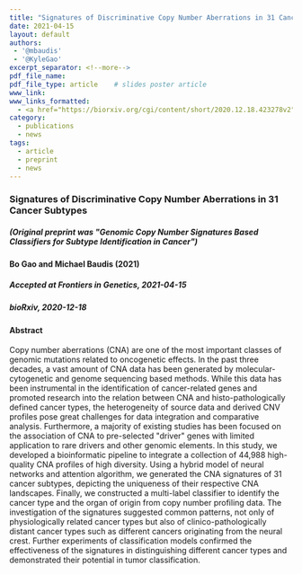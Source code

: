 ```yaml
---
title: "Signatures of Discriminative Copy Number Aberrations in 31 Cancer Subtypes"
date: 2021-04-15
layout: default
authors:
 - '@mbaudis'
 - '@KyleGao'
excerpt_separator: <!--more-->
pdf_file_name:
pdf_file_type: article    # slides poster article
www_link:
www_links_formatted:
  - <a href="https://biorxiv.org/cgi/content/short/2020.12.18.423278v2" target="_blank">[bioRxiv]</a>
category:
  - publications
  - news
tags:
  - article
  - preprint
  - news
---
```


### Signatures of Discriminative Copy Number Aberrations in 31 Cancer Subtypes
##### (Original preprint was "Genomic Copy Number Signatures Based Classifiers for Subtype Identification in Cancer")
#### Bo Gao and Michael Baudis (2021)
##### Accepted at _Frontiers in Genetics_, 2021-04-15
##### bioRxiv, 2020-12-18
<!--more-->

#### Abstract

Copy number aberrations (CNA) are one of the most important classes of genomic mutations related to
oncogenetic effects. In the past three decades, a vast amount of CNA data has been generated by
molecular-cytogenetic and genome sequencing based methods. While this data has been instrumental
in the identification of cancer-related genes and promoted research into the relation between CNA
and histo-pathologically defined cancer types, the heterogeneity of source data and derived CNV
profiles pose great challenges for data integration and comparative analysis. Furthermore, a majority
of existing studies has been focused on the association of CNA to pre-selected "driver" genes with
limited application to rare drivers and other genomic elements. In this study, we developed a
bioinformatic pipeline to integrate a collection of 44,988 high-quality CNA profiles of high diversity.
Using a hybrid model of neural networks and attention algorithm, we generated the CNA signatures of
31 cancer subtypes, depicting the uniqueness of their respective CNA landscapes. Finally, we
constructed a multi-label classifier to identify the cancer type and the organ of origin from copy
number profiling data. The investigation of the signatures suggested common patterns, not only of
physiologically related cancer types but also of clinico-pathologically distant cancer types such as
different cancers originating from the neural crest. Further experiments of classification models
confirmed the effectiveness of the signatures in distinguishing different cancer types and demonstrated
their potential in tumor classification.
